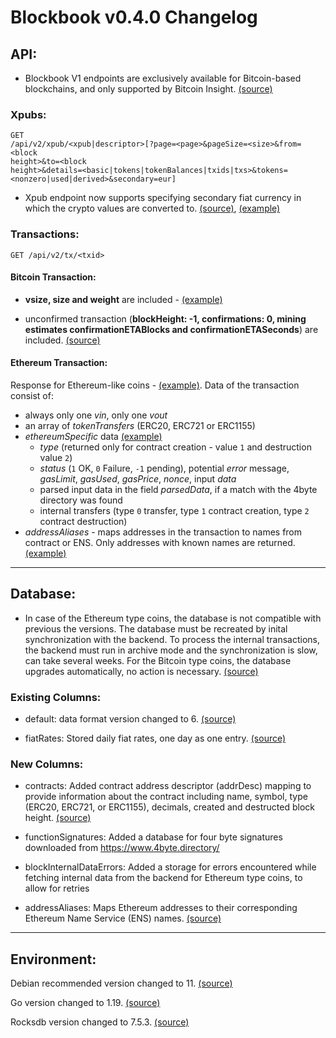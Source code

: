 # Blockbook v0.4.0 Changelog

## API:

- Blockbook V1 endpoints are exclusively available for Bitcoin-based 
blockchains, and only supported by Bitcoin Insight. 
[(source)](https://github.com/trezor/blockbook/commit/c1256d22e9e34844acfbae5f094365e74da7dc99#diff-9eddf4dc51bf6a0125ca7fb094468ad284112270385c41cebce4f8f0a29620abR902)

### Xpubs:
```
GET 
/api/v2/xpub/<xpub|descriptor>[?page=<page>&pageSize=<size>&from=<block 
height>&to=<block 
height>&details=<basic|tokens|tokenBalances|txids|txs>&tokens=<nonzero|used|derived>&secondary=eur]
```

- Xpub endpoint now supports specifying secondary fiat currency in which 
the crypto values are converted to. 
[(source)](https://github.com/trezor/blockbook/commit/c1256d22e9e34844acfbae5f094365e74da7dc99#diff-9eddf4dc51bf6a0125ca7fb094468ad284112270385c41cebce4f8f0a29620abR433), 
[(example)](https://github.com/trezor/blockbook/commit/c1256d22e9e34844acfbae5f094365e74da7dc99#diff-9eddf4dc51bf6a0125ca7fb094468ad284112270385c41cebce4f8f0a29620abR371-R404)

### Transactions:
```
GET /api/v2/tx/<txid>
```
#### Bitcoin Transaction:

- **vsize, size and weight** are included - 
[(example)](https://btc1.trezor.io/api/v2/tx/18945c8c8ff2016617a2bac644971ab21d97c51986f2516b31e640616c4d4862)

- unconfirmed transaction (**blockHeight: -1, confirmations: 0, mining 
estimates confirmationETABlocks and confirmationETASeconds**) are 
included. 
[(source)](https://github.com/trezor/blockbook/commit/b227dfedcbde37219a4cb16500529513cc48e1e8#diff-9eddf4dc51bf6a0125ca7fb094468ad284112270385c41cebce4f8f0a29620abR188-R191)

#### Ethereum Transaction:
Response for Ethereum-like coins - 
[(example)](https://eth1.trezor.io/api/v2/tx/0x92524e7a1164841639951ee3d32d8072e77e0283f2f42a07c5bb8bae6358f0b4). 
Data of the transaction consist of:

- always only one _vin_, only one _vout_
- an array of _tokenTransfers_ (ERC20, ERC721 or ERC1155)
- _ethereumSpecific_ data [(example)](https://github.com/trezor/blockbook/commit/c1256d22e9e34844acfbae5f094365e74da7dc99#diff-9eddf4dc51bf6a0125ca7fb094468ad284112270385c41cebce4f8f0a29620abR219-R247)
  - _type_ (returned only for contract creation - value `1` and 
destruction value `2`)
  - _status_ (`1` OK, `0` Failure, `-1` pending), potential _error_ 
message, _gasLimit_, _gasUsed_, _gasPrice_, _nonce_, input _data_
  - parsed input data in the field _parsedData_, if a match with the 4byte 
directory was found
  - internal transfers (type `0` transfer, type `1` contract creation, 
type `2` contract destruction)
- _addressAliases_ - maps addresses in the transaction to names from 
contract or ENS. Only addresses with known names are returned. [(example)](https://github.com/trezor/blockbook/commit/c1256d22e9e34844acfbae5f094365e74da7dc99#diff-9eddf4dc51bf6a0125ca7fb094468ad284112270385c41cebce4f8f0a29620abR219-R247)

---
## Database:

- In case of the Ethereum type coins, the database is not compatible with 
previous the versions. The database must be recreated by inital 
synchronization with the backend. To process the internal transactions, 
the backend must run in archive mode and the synchronization is slow, can 
take several weeks.
For the Bitcoin type coins, the database upgrades automatically, no action 
is necessary. 
[(source)](https://github.com/trezor/blockbook/releases/tag/v0.4.0)


### Existing Columns:

- default: data format version changed to 6. 
[(source)](https://github.com/trezor/blockbook/commit/c1256d22e9e34844acfbae5f094365e74da7dc99#diff-96484041aa460b98eecdb7c9dbab36e8eb8b37a645415a05590e562f31efc0abR28)

- fiatRates: Stored daily fiat rates, one day as one entry. 
[(source)](https://github.com/trezor/blockbook/commit/c1256d22e9e34844acfbae5f094365e74da7dc99#diff-96484041aa460b98eecdb7c9dbab36e8eb8b37a645415a05590e562f31efc0abR158)



### New Columns:

- contracts: Added contract address descriptor (addrDesc) mapping to 
provide information about the contract including name, symbol, type 
(ERC20, ERC721, or ERC1155), decimals, created and destructed block 
height. 
[(source)](https://github.com/trezor/blockbook/commit/c1256d22e9e34844acfbae5f094365e74da7dc99#diff-96484041aa460b98eecdb7c9dbab36e8eb8b37a645415a05590e562f31efc0abR170)

- functionSignatures: Added a database for four byte signatures downloaded 
from https://www.4byte.directory/

- blockInternalDataErrors: Added a storage for errors encountered while 
fetching internal data from the backend for Ethereum type coins, to allow 
for retries

- addressAliases: Maps Ethereum addresses to their corresponding Ethereum 
Name Service (ENS) names. 
[(source)](https://github.com/trezor/blockbook/commit/c1256d22e9e34844acfbae5f094365e74da7dc99#diff-96484041aa460b98eecdb7c9dbab36e8eb8b37a645415a05590e562f31efc0abR195)

---
## Environment:
Debian recommended version changed to 11. 
[(source)](https://github.com/trezor/blockbook/commit/1a476e58f07cb32ffecc41392b339428f7075feb#diff-43453f510556d352276e897e137cb103b3bbca24acb6cba33208d4887b2e3c77R81)

Go version changed to 1.19. 
[(source)](https://github.com/trezor/blockbook/commit/1a476e58f07cb32ffecc41392b339428f7075feb#diff-2e4b6e0eeeea63d6e3c6af432b51d8afc20029970c5849106cc1e0ca899c1701R14)

Rocksdb version changed to 7.5.3. 
[(source)](https://github.com/trezor/blockbook/commit/1a476e58f07cb32ffecc41392b339428f7075feb#diff-2e4b6e0eeeea63d6e3c6af432b51d8afc20029970c5849106cc1e0ca899c1701R15)

